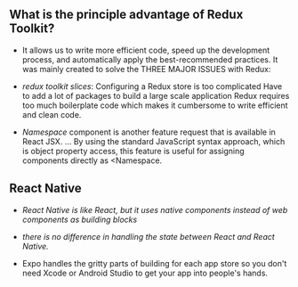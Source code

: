 ## What is the principle advantage of Redux Toolkit?
-  It allows us to write more efficient code, speed up the development process, and automatically apply the best-recommended practices. It was mainly created to solve the THREE MAJOR ISSUES with Redux:

* *redux toolkit slices*: Configuring a Redux store is too complicated
Have to add a lot of packages to build a large scale application
Redux requires too much boilerplate code which makes it cumbersome to write efficient and clean code.

* *Namespace* component is another feature request that is available in React JSX. ... By using the standard JavaScript syntax approach, which is object property access, this feature is useful for assigning components directly as <Namespace.




## React Native
- *React Native is like React, but it uses native components instead of web components as building blocks*
- *there is no difference in handling the state between React and React Native.*

- Expo handles the gritty parts of building for each app store so you don't need Xcode or Android Studio to get your app into people's hands.